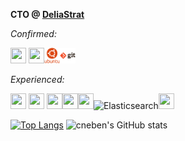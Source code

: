 **CTO @ [DeliaStrat](https://www.destrat.io)**

*Confirmed:*

<img src="https://cdn.jsdelivr.net/gh/devicons/devicon/icons/cplusplus/cplusplus-original.svg" width="25" height="25"/> <img src="https://cdn.jsdelivr.net/gh/devicons/devicon/icons/qt/qt-original.svg" width="25" height="25"/><img src="https://raw.githubusercontent.com/devicons/devicon/master/icons/ubuntu/ubuntu-plain-wordmark.svg" alt="ubuntu" width="25" height="25" /><img src="https://raw.githubusercontent.com/devicons/devicon/master/icons/git/git-original-wordmark.svg" alt="git" width="25" height="25" />
          
*Experienced:*

<img src="https://cdn.jsdelivr.net/gh/devicons/devicon/icons/python/python-original.svg" width="25" height="25"/> <img src="https://cdn.jsdelivr.net/gh/devicons/devicon/icons/javascript/javascript-original.svg" width="25" height="25"/> <img src="https://cdn.jsdelivr.net/gh/devicons/devicon/icons/typescript/typescript-original.svg" width="25" height="25"/><img src="https://cdn.jsdelivr.net/gh/devicons/devicon/icons/react/react-original.svg" width="25" height="25"/><img src="https://cdn.jsdelivr.net/gh/devicons/devicon/icons/docker/docker-original.svg" width="25" height="25"/><img src="https://cdn.worldvectorlogo.com/logos/elasticsearch.svg" title="Elasticsearch" alt="Elasticsearch" width="25" height="25" /><img src="https://cdn.jsdelivr.net/gh/devicons/devicon/icons/sqlite/sqlite-original.svg" width="25" height="25"/>
          
[![Top Langs](https://github-readme-stats.vercel.app/api/top-langs/?username=cneben&layout=compact)](https://github.com/anuraghazra/github-readme-stats) ![cneben's GitHub stats](https://github-readme-stats.vercel.app/api?username=cneben&show_icons=true&theme=synthwave)
          

